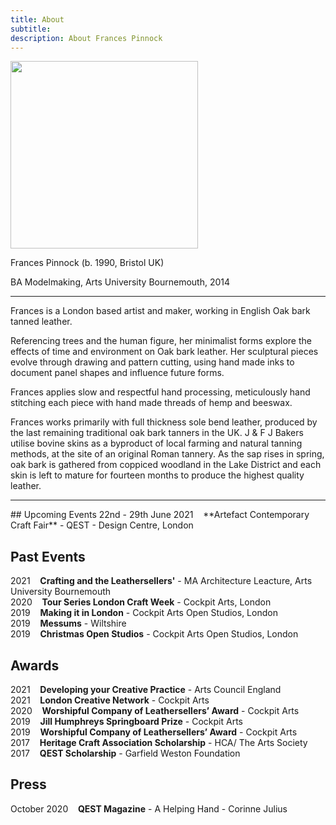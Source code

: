```yaml
---
title: About
subtitle: 
description: About Frances Pinnock
---
```


<img src="/images/new/about/portrait.jpg" width="300">

Frances Pinnock (b. 1990, Bristol UK) 

BA Modelmaking, Arts University Bournemouth, 2014 

<hr />

Frances is a London based artist and maker, working in English Oak bark tanned leather.

Referencing trees and the human figure, her minimalist forms explore the effects of time and environment on Oak bark leather. Her sculptural pieces evolve through drawing and pattern cutting, using hand made inks to document panel shapes and influence future forms.

Frances applies slow and respectful hand processing, meticulously hand stitching each piece with hand made threads of hemp and beeswax. 


Frances works primarily with full thickness sole bend leather, produced by the last remaining traditional oak bark tanners in the UK. J & F J Bakers utilise bovine skins as a byproduct of local farming and natural tanning methods, at the site of an original Roman tannery. As the sap rises in spring, oak bark is gathered from coppiced woodland in the Lake District and each skin is left to mature for fourteen months to produce the highest quality leather.

 

<hr />
## Upcoming Events
22nd - 29th June 2021&nbsp;&nbsp;&nbsp; **Artefact Contemporary Craft Fair** - QEST - Design Centre, London

## Past Events
2021&nbsp;&nbsp;&nbsp; **Crafting and the Leathersellers'** - MA Architecture Leacture, Arts University Bournemouth  
2020&nbsp;&nbsp;&nbsp; **Tour Series London Craft Week** - Cockpit Arts, London  
2019&nbsp;&nbsp;&nbsp; **Making it in London** - Cockpit Arts Open Studios, London  
2019&nbsp;&nbsp;&nbsp; **Messums** - Wiltshire  
2019&nbsp;&nbsp;&nbsp; **Christmas Open Studios** - Cockpit Arts Open Studios, London  

## Awards 
2021&nbsp;&nbsp;&nbsp; **Developing your Creative Practice** - Arts Council England  
2021&nbsp;&nbsp;&nbsp; **London Creative Network** - Cockpit Arts  
2020&nbsp;&nbsp;&nbsp; **Worshipful Company of Leathersellers’ Award** - Cockpit Arts  
2019&nbsp;&nbsp;&nbsp; **Jill Humphreys Springboard Prize** - Cockpit Arts  
2019&nbsp;&nbsp;&nbsp; **Worshipful Company of Leathersellers’ Award** - Cockpit Arts  
2017&nbsp;&nbsp;&nbsp; **Heritage Craft Association Scholarship** - HCA/ The Arts Society  
2017&nbsp;&nbsp;&nbsp; **QEST Scholarship** - Garfield Weston Foundation  

## Press
October 2020&nbsp;&nbsp;&nbsp; **QEST Magazine** - A Helping Hand - Corinne Julius 
